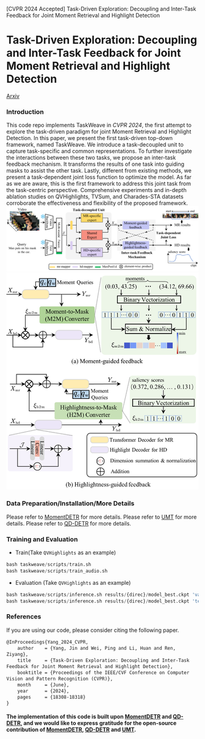 [CVPR 2024 Accepted] Task-Driven Exploration: Decoupling and Inter-Task Feedback for Joint Moment Retrieval and Highlight Detection

# Task-Driven Exploration: Decoupling and Inter-Task Feedback for Joint Moment Retrieval and Highlight Detection

[Arxiv](https://arxiv.org/abs/2404.09263)
### Introduction
This code repo implements TaskWeave in _CVPR 2024_, the first attempt to explore the task-driven paradigm for joint Moment Retrieval and Highlight Detection. In this paper, we present the first task-driven top-down framework, named TaskWeave. We introduce a task-decoupled unit to capture task-specific and common representations. To further investigate the interactions between these two tasks, we propose an inter-task feedback mechanism. It transforms the results of one task into guiding masks to assist the other task. Lastly, different from existing methods, we present a task-dependent joint loss function to optimize the model. As far as we are aware, this is the first framework to address this joint task from the task-centric perspective. Comprehensive experiments and in-depth ablation studies on QVHighlights, TVSum, and Charades-STA datasets corroborate the effectiveness and flexibility of the proposed framework.
![pipeline](./pipeline.png)
![feedbacks](./feedbacks.png)

### Data Preparation/Installation/More Details
Please refer to [MomentDETR](https://github.com/jayleicn/moment_detr) for more details.
Please refer to [UMT](https://github.com/TencentARC/UMT) for more details.
Please refer to [QD-DETR](https://github.com/wjun0830/QD-DETR) for more details.

### Training and Evaluation
- Train(Take `QVHighlights` as an example)
```python 
bash taskweave/scripts/train.sh 
bash taskweave/scripts/train_audio.sh 
```
- Evaluation (Take `QVHighlights` as an example)
```python
bash taskweave/scripts/inference.sh results/{direc}/model_best.ckpt 'val'
bash taskweave/scripts/inference.sh results/{direc}/model_best.ckpt 'test'
```

### References
If you are using our code, please consider citing the following paper.

```
@InProceedings{Yang_2024_CVPR,
    author    = {Yang, Jin and Wei, Ping and Li, Huan and Ren, Ziyang},
    title     = {Task-Driven Exploration: Decoupling and Inter-Task Feedback for Joint Moment Retrieval and Highlight Detection},
    booktitle = {Proceedings of the IEEE/CVF Conference on Computer Vision and Pattern Recognition (CVPR)},
    month     = {June},
    year      = {2024},
    pages     = {18308-18318}
}
```

#### The implementation of this code is built upon [MomentDETR](https://github.com/jayleicn/moment_detr) and [QD-DETR](https://github.com/wjun0830/QD-DETR), and we would like to express gratitude for the open-source contribution of [MomentDETR](https://github.com/jayleicn/moment_detr), [QD-DETR](https://github.com/wjun0830/QD-DETR) and [UMT](https://github.com/TencentARC/UMT).
